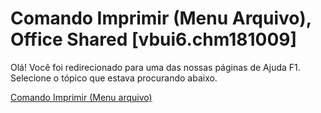 
# Comando Imprimir (Menu Arquivo), Office Shared [vbui6.chm181009]

Olá! Você foi redirecionado para uma das nossas páginas de Ajuda F1. Selecione o tópico que estava procurando abaixo.

[Comando Imprimir (Menu arquivo)](http://msdn.microsoft.com/library/fc2e9144-53a6-dc38-ceca-78c9a70d9a70%28Office.15%29.aspx)
